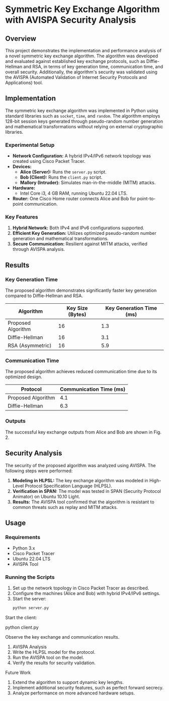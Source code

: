 # Symmetric Key Exchange Algorithm with AVISPA Security Analysis

## Overview
This project demonstrates the implementation and performance analysis of a novel symmetric key exchange algorithm. The algorithm was developed and evaluated against established key exchange protocols, such as Diffie-Hellman and RSA, in terms of key generation time, communication time, and overall security. Additionally, the algorithm's security was validated using the AVISPA (Automated Validation of Internet Security Protocols and Applications) tool.

## Implementation
The symmetric key exchange algorithm was implemented in Python using standard libraries such as `socket`, `time`, and `random`. The algorithm employs 128-bit session keys generated through pseudo-random number generation and mathematical transformations without relying on external cryptographic libraries.

### Experimental Setup
- **Network Configuration:** A hybrid IPv4/IPv6 network topology was created using Cisco Packet Tracer.
- **Devices:**
  - **Alice (Server):** Runs the `server.py` script.
  - **Bob (Client):** Runs the `client.py` script.
  - **Mallory (Intruder):** Simulates man-in-the-middle (MITM) attacks.
- **Hardware:**
  - Intel Core i3, 4 GB RAM, running Ubuntu 22.04 LTS.
- **Router:** One Cisco Home router connects Alice and Bob for point-to-point communication.

### Key Features
1. **Hybrid Network:** Both IPv4 and IPv6 configurations supported.
2. **Efficient Key Generation:** Utilizes optimized pseudo-random number generation and mathematical transformations.
3. **Secure Communication:** Resilient against MITM attacks, verified through AVISPA analysis.

## Results
### Key Generation Time
The proposed algorithm demonstrates significantly faster key generation compared to Diffie-Hellman and RSA.

| Algorithm           | Key Size (Bytes) | Key Generation Time (ms) |
|---------------------|------------------|---------------------------|
| Proposed Algorithm  | 16               | 1.3                       |
| Diffie-Hellman      | 16               | 3.1                       |
| RSA (Asymmetric)    | 16               | 5.9                       |

### Communication Time
The proposed algorithm achieves reduced communication time due to its optimized design.

| Protocol            | Communication Time (ms) |
|---------------------|--------------------------|
| Proposed Algorithm  | 4.1                      |
| Diffie-Hellman      | 6.3                      |

### Outputs
The successful key exchange outputs from Alice and Bob are shown in Fig. 2.

## Security Analysis
The security of the proposed algorithm was analyzed using AVISPA. The following steps were performed:
1. **Modeling in HLPSL:** The key exchange algorithm was modeled in High-Level Protocol Specification Language (HLPSL).
2. **Verification in SPAN:** The model was tested in SPAN (Security Protocol Animator) on Ubuntu 10.10 Light.
3. **Results:** The AVISPA tool confirmed that the algorithm is resistant to common threats such as replay and MITM attacks.

## Usage
### Requirements
- Python 3.x
- Cisco Packet Tracer
- Ubuntu 22.04 LTS
- AVISPA Tool

### Running the Scripts
1. Set up the network topology in Cisco Packet Tracer as described.
2. Configure the machines (Alice and Bob) with hybrid IPv4/IPv6 settings.
3. Start the server:
   ```bash
   python server.py
Start the client:

python client.py


Observe the key exchange and communication results.
1. AVISPA Analysis
2. Write the HLPSL model for the protocol.
3. Run the AVISPA tool on the model.
4. Verify the results for security validation.

   
Future Work
1. Extend the algorithm to support dynamic key lengths.
2. Implement additional security features, such as perfect forward secrecy.
3. Analyze performance on more advanced hardware setups.
